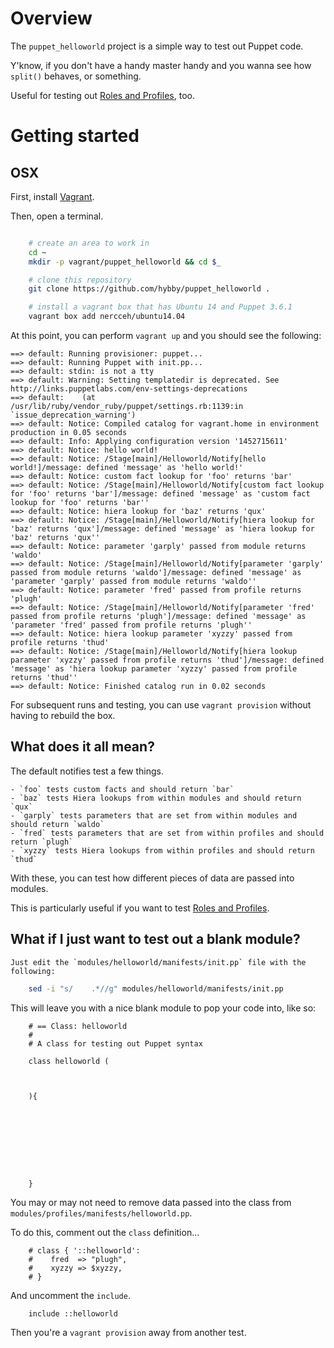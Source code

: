 # Overview

The `puppet_helloworld` project is a simple way to test out Puppet code.

Y'know, if you don't have a handy master handy and you wanna see how `split()` behaves, or something.

Useful for testing out [Roles and Profiles](https://github.com/hunner/roles_and_profiles/blob/master/Roles_and_profiles.pdf), too.

# Getting started

## OSX

First, install [Vagrant](http://www.vagrantup.com).

Then, open a terminal.

```bash

    # create an area to work in
    cd ~
    mkdir -p vagrant/puppet_helloworld && cd $_

    # clone this repository
    git clone https://github.com/hybby/puppet_helloworld .

    # install a vagrant box that has Ubuntu 14 and Puppet 3.6.1
    vagrant box add nercceh/ubuntu14.04
```

At this point, you can perform `vagrant up` and you should see the following:

```
==> default: Running provisioner: puppet...
==> default: Running Puppet with init.pp...
==> default: stdin: is not a tty
==> default: Warning: Setting templatedir is deprecated. See http://links.puppetlabs.com/env-settings-deprecations
==> default:    (at /usr/lib/ruby/vendor_ruby/puppet/settings.rb:1139:in `issue_deprecation_warning')
==> default: Notice: Compiled catalog for vagrant.home in environment production in 0.05 seconds
==> default: Info: Applying configuration version '1452715611'
==> default: Notice: hello world!
==> default: Notice: /Stage[main]/Helloworld/Notify[hello world!]/message: defined 'message' as 'hello world!'
==> default: Notice: custom fact lookup for 'foo' returns 'bar'
==> default: Notice: /Stage[main]/Helloworld/Notify[custom fact lookup for 'foo' returns 'bar']/message: defined 'message' as 'custom fact lookup for 'foo' returns 'bar''
==> default: Notice: hiera lookup for 'baz' returns 'qux'
==> default: Notice: /Stage[main]/Helloworld/Notify[hiera lookup for 'baz' returns 'qux']/message: defined 'message' as 'hiera lookup for 'baz' returns 'qux''
==> default: Notice: parameter 'garply' passed from module returns 'waldo'
==> default: Notice: /Stage[main]/Helloworld/Notify[parameter 'garply' passed from module returns 'waldo']/message: defined 'message' as 'parameter 'garply' passed from module returns 'waldo''
==> default: Notice: parameter 'fred' passed from profile returns 'plugh'
==> default: Notice: /Stage[main]/Helloworld/Notify[parameter 'fred' passed from profile returns 'plugh']/message: defined 'message' as 'parameter 'fred' passed from profile returns 'plugh''
==> default: Notice: hiera lookup parameter 'xyzzy' passed from profile returns 'thud'
==> default: Notice: /Stage[main]/Helloworld/Notify[hiera lookup parameter 'xyzzy' passed from profile returns 'thud']/message: defined 'message' as 'hiera lookup parameter 'xyzzy' passed from profile returns 'thud''
==> default: Notice: Finished catalog run in 0.02 seconds
```

For subsequent runs and testing, you can use `vagrant provision` without having to rebuild the box.


## What does it all mean?

The default notifies test a few things.

    - `foo` tests custom facts and should return `bar`
    - `baz` tests Hiera lookups from within modules and should return `qux`
    - `garply` tests parameters that are set from within modules and should return `waldo`
    - `fred` tests parameters that are set from within profiles and should return `plugh`
    - `xyzzy` tests Hiera lookups from within profiles and should return `thud`

With these, you can test how different pieces of data are passed into modules.  

This is particularly useful if you want to test [Roles and Profiles](https://github.com/hunner/roles_and_profiles/blob/master/Roles_and_profiles.pdf).


## What if I just want to test out a blank module?
    
    Just edit the `modules/helloworld/manifests/init.pp` file with the following:
    
```bash
    sed -i "s/    .*//g" modules/helloworld/manifests/init.pp
```
    
This will leave you with a nice blank module to pop your code into, like so:
    
```puppet
    # == Class: helloworld
    #
    # A class for testing out Puppet syntax
    
    class helloworld (
    
    
    
    ){
    
    
    
    
    
    
    
    
    
    }
```

You may or may not need to remove data passed into the class from `modules/profiles/manifests/helloworld.pp`.  

To do this, comment out the `class` definition...

```puppet
    # class { '::helloworld':
    #    fred  => "plugh",
    #    xyzzy => $xyzzy,
    # }
```

And uncomment the `include`.

```
    include ::helloworld
```

Then you're a `vagrant provision` away from another test.
